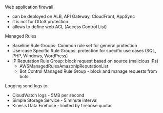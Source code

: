 Web application firewall

- can be deployed on ALB, API Gateway, CloudFront, AppSync
- it is not for DDoS protection
- allows to define web ACL (Access Control List)

Managed Rules
- Baseline Rule Groups: Common rule set  for general protection
- Use-case Specific Rule Groups: protection for specific use cases (SQL, PHP, Windows, WordPress)
- IP Reputation Rule Group: block request based on source (malicious IPs)
	- AWSManagedRulesAmazonIpReputationList
	- Bot Control Managed Rule Group - block and manage requests from bots.

Logging
send logs to:
- CloudWatch logs - 5MB per second
- Simple Storage Service - 5 minute interval
- Kinesis Data Firehose - limited by firehose quotas

